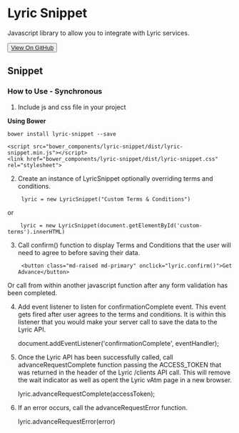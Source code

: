 # Lyric Snippet

Javascript library to allow you to integrate with Lyric services.

<button><a href="https://github.com/LyricFinancial/lyric-snippet" target="_blank" class="btn btn-secondary btn-hero">View On GitHub</a></button>

## Snippet

### How to Use - Synchronous

1) Include js and css file in your project

**Using Bower**

    bower install lyric-snippet --save

    <script src="bower_components/lyric-snippet/dist/lyric-snippet.min.js"></script>
    <link href="bower_components/lyric-snippet/dist/lyric-snippet.css" rel="stylesheet">

2) Create an instance of LyricSnippet optionally overriding terms and conditions.

    	lyric = new LyricSnippet("Custom Terms & Conditions")

or

    	lyric = new LyricSnippet(document.getElementById('custom-terms').innerHTML)

3) Call confirm() function to display Terms and Conditions that the user will need to agree to before saving their data.

		<button class="md-raised md-primary" onclick="lyric.confirm()">Get Advance</button>

Or call from within another javascript function after any form validation has been completed.

4) Add event listener to listen for confirmationComplete event.  This event gets fired after user agrees to the terms and conditions.  It is within this listener that you would make your server call to save the data to the Lyric API.

	document.addEventListener('confirmationComplete', eventHandler);

5) Once the Lyric API has been successfully called, call advanceRequestComplete function passing the ACCESS_TOKEN that was returned in the header of the Lyric /clients API call.  This will remove the wait indicator as well as opent the Lyric vAtm page in a new browser.

	lyric.advanceRequestComplete(accessToken);

6) If an error occurs, call the advanceRequestError function.

	lyric.advanceRequestError(error)